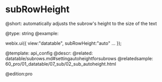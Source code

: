 subRowHeight
=============


@short:
	automatically adjusts the subrow's height to the size of the text

@type: string
@example:

webix.ui({
	view:"datatable",
    subRowHeight:"auto"
	...
});


@template:	api_config
@descr:
@related:
	datatable/subrows.md#settingautoheightforsubrows
@relatedsample:
	60_pro/01_datatable/07_sub/02_sub_autoheight.html

@edition:pro